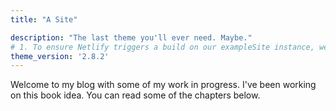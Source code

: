 ```yaml
---
title: "A Site"

description: "The last theme you'll ever need. Maybe."
# 1. To ensure Netlify triggers a build on our exampleSite instance, we need to change a file in the exampleSite directory.
theme_version: '2.8.2'
---
```

Welcome to my blog with some of my work in progress. I've been working on this book idea. You can read some of the chapters below.

